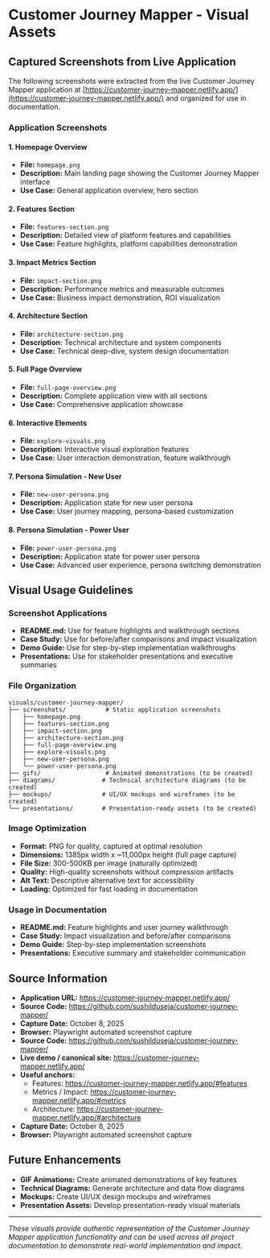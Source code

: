 # Customer Journey Mapper - Visual Assets

## Captured Screenshots from Live Application

The following screenshots were extracted from the live Customer Journey Mapper application at [https://customer-journey-mapper.netlify.app/](https://customer-journey-mapper.netlify.app/) and organized for use in documentation.

### Application Screenshots

#### 1. Homepage Overview
- **File:** `homepage.png`
- **Description:** Main landing page showing the Customer Journey Mapper interface
- **Use Case:** General application overview, hero section

#### 2. Features Section
- **File:** `features-section.png`
- **Description:** Detailed view of platform features and capabilities
- **Use Case:** Feature highlights, platform capabilities demonstration

#### 3. Impact Metrics Section
- **File:** `impact-section.png`
- **Description:** Performance metrics and measurable outcomes
- **Use Case:** Business impact demonstration, ROI visualization

#### 4. Architecture Section
- **File:** `architecture-section.png`
- **Description:** Technical architecture and system components
- **Use Case:** Technical deep-dive, system design documentation

#### 5. Full Page Overview
- **File:** `full-page-overview.png`
- **Description:** Complete application view with all sections
- **Use Case:** Comprehensive application showcase

#### 6. Interactive Elements
- **File:** `explore-visuals.png`
- **Description:** Interactive visual exploration features
- **Use Case:** User interaction demonstration, feature walkthrough

#### 7. Persona Simulation - New User
- **File:** `new-user-persona.png`
- **Description:** Application state for new user persona
- **Use Case:** User journey mapping, persona-based customization

#### 8. Persona Simulation - Power User
- **File:** `power-user-persona.png`
- **Description:** Application state for power user persona
- **Use Case:** Advanced user experience, persona switching demonstration

## Visual Usage Guidelines

### Screenshot Applications
- **README.md:** Use for feature highlights and walkthrough sections
- **Case Study:** Use for before/after comparisons and impact visualization
- **Demo Guide:** Use for step-by-step implementation walkthroughs
- **Presentations:** Use for stakeholder presentations and executive summaries

### File Organization
```
visuals/customer-journey-mapper/
├── screenshots/           # Static application screenshots
│   ├── homepage.png
│   ├── features-section.png
│   ├── impact-section.png
│   ├── architecture-section.png
│   ├── full-page-overview.png
│   ├── explore-visuals.png
│   ├── new-user-persona.png
│   └── power-user-persona.png
├── gifs/                  # Animated demonstrations (to be created)
├── diagrams/             # Technical architecture diagrams (to be created)
├── mockups/              # UI/UX mockups and wireframes (to be created)
└── presentations/        # Presentation-ready assets (to be created)
```

### Image Optimization
- **Format:** PNG for quality, captured at optimal resolution
- **Dimensions:** 1385px width x ~11,000px height (full page capture)
- **File Size:** 300-500KB per image (naturally optimized)
- **Quality:** High-quality screenshots without compression artifacts
- **Alt Text:** Descriptive alternative text for accessibility
- **Loading:** Optimized for fast loading in documentation

### Usage in Documentation
- **README.md:** Feature highlights and user journey walkthrough
- **Case Study:** Impact visualization and before/after comparisons
- **Demo Guide:** Step-by-step implementation screenshots
- **Presentations:** Executive summary and stakeholder communication

## Source Information
- **Application URL:** https://customer-journey-mapper.netlify.app/
- **Source Code:** https://github.com/sushilduseja/customer-journey-mapper/
- **Capture Date:** October 8, 2025
- **Browser:** Playwright automated screenshot capture
 - **Source Code:** https://github.com/sushilduseja/customer-journey-mapper/
 - **Live demo / canonical site:** https://customer-journey-mapper.netlify.app/
 - **Useful anchors:**
	 - Features: https://customer-journey-mapper.netlify.app/#features
	 - Metrics / Impact: https://customer-journey-mapper.netlify.app/#metrics
	 - Architecture: https://customer-journey-mapper.netlify.app/#architecture
 - **Capture Date:** October 8, 2025
 - **Browser:** Playwright automated screenshot capture

## Future Enhancements
- **GIF Animations:** Create animated demonstrations of key features
- **Technical Diagrams:** Generate architecture and data flow diagrams
- **Mockups:** Create UI/UX design mockups and wireframes
- **Presentation Assets:** Develop presentation-ready visual materials

---

*These visuals provide authentic representation of the Customer Journey Mapper application functionality and can be used across all project documentation to demonstrate real-world implementation and impact.*